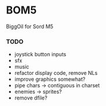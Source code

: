 # BOM5
BiggOil for Sord M5

### TODO

* joystick button inputs
* sfx
* music
* refactor display code, remove NLs
* improve graphics somewhat?
* pipe chars -> contiguous in charset
* enemies -> sprites?
* remove dfile?
